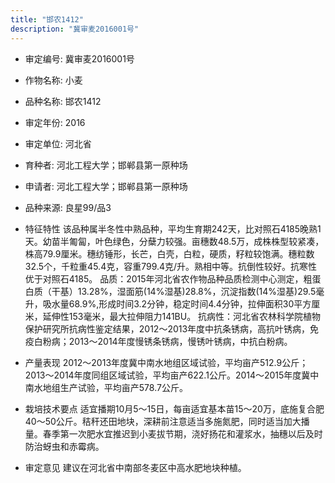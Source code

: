 ```yaml
---
title: "邯农1412"
description: "冀审麦2016001号"
---
```

* 审定编号:  冀审麦2016001号

*  作物名称:  小麦

*  品种名称:  邯农1412

*  审定年份:  2016

*  审定单位:  河北省

* 育种者:  河北工程大学；邯郸县第一原种场

*  申请者:  河北工程大学；邯郸县第一原种场

*  品种来源:  良星99/品3

*  特征特性
该品种属半冬性中熟品种，平均生育期242天，比对照石4185晚熟1天。幼苗半匍匐，叶色绿色，分蘖力较强。亩穗数48.5万，成株株型较紧凑，株高79.9厘米。穗纺锤形，长芒，白壳，白粒，硬质，籽粒较饱满。穗粒数32.5个，千粒重45.4克，容重799.4克/升。熟相中等。抗倒性较好。抗寒性优于对照石4185。
品质：2015年河北省农作物品种品质检测中心测定，粗蛋白质（干基）13.28%，湿面筋(14%湿基)28.8%，沉淀指数(14%湿基)29.5毫升，吸水量68.9%,形成时间3.2分钟，稳定时间4.4分钟，拉伸面积30平方厘米，延伸性153毫米，最大拉伸阻力141BU。
抗病性：河北省农林科学院植物保护研究所抗病性鉴定结果，2012～2013年度中抗条锈病，高抗叶锈病，免疫白粉病；2013～2014年度慢锈条锈病，慢锈叶锈病，中抗白粉病。

*  产量表现
2012～2013年度冀中南水地组区域试验，平均亩产512.9公斤；2013～2014年度同组区域试验，平均亩产622.1公斤。2014～2015年度冀中南水地组生产试验，平均亩产578.7公斤。

*  栽培技术要点
适宜播期10月5～15日，每亩适宜基本苗15～20万，底施复合肥40～50公斤。秸秆还田地块，深耕前注意适当多施氮肥，同时适当加大播量。春季第一次肥水宜推迟到小麦拔节期，浇好扬花和灌浆水，抽穗以后及时防治蚜虫和赤霉病。

*  审定意见
建议在河北省中南部冬麦区中高水肥地块种植。
